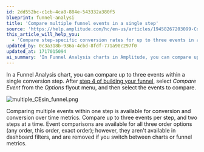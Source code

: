 ```yaml
---
id: 2dd552bc-c1cb-4ca8-884e-543332a380f5
blueprint: funnel-analysi
title: 'Compare multiple funnel events in a single step'
source: 'https://help.amplitude.com/hc/en-us/articles/19458267203099-Compare-multiple-funnel-events-in-a-single-step'
this_article_will_help_you:
  - 'Compare step-specific conversion rates for up to three events in a Funnel Analysis chart'
updated_by: 0c3a318b-936a-4cbd-8fdf-771a90c297f0
updated_at: 1717015094
ai_summary: 'In Funnel Analysis charts in Amplitude, you can compare up to three events in a single conversion step. You choose the events to compare after step 4 of building your funnel. This feature is available for conversion and conversion over time metrics. You can compare up to three events per step and two steps at a time. However, event comparisons are not available in dashboard filters and are removed if you switch between charts or funnel metrics.'
---
```

In a Funnel Analysis chart, you can compare up to three events within a single conversion step. After [step 4 of building your funnel](/docs/analytics/charts/funnel-analysis/funnel-analysis-build), select *Compare Event* from the *Options* flyout menu, and then select the events to compare.

![multiple_CEsin_funnel.png](/docs/output/img/funnel-analysis/multiple-cesin-funnel-png.png)

Comparing multiple events within one step is available for conversion and conversion over time metrics. Compare up to three events per step, and two steps at a time. Event comparisons are available for all three order options (any order, this order, exact order); however, they aren't available in dashboard filters, and are removed if you switch between charts or funnel metrics.
